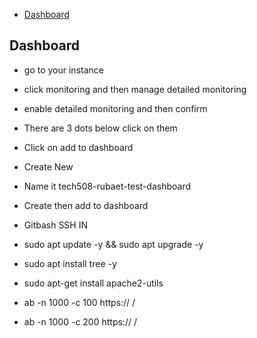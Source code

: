<!-- TOC -->
  * [Dashboard](#dashboard)
<!-- TOC -->

## Dashboard
 
- go to your instance
- click monitoring and then manage detailed monitoring
- enable detailed monitoring and then confirm
- There are 3 dots below click on them
- Click on add to dashboard
- Create New
- Name it tech508-rubaet-test-dashboard
- Create then add to dashboard
 
- Gitbash SSH IN
- sudo apt update -y && sudo apt upgrade -y
- sudo apt install tree -y
- sudo apt-get install apache2-utils
- ab -n 1000 -c 100 https:// <app Virtual Machine IP Address>/
- ab -n 1000 -c 200 https:// <app Virtual Machine IP Address>/